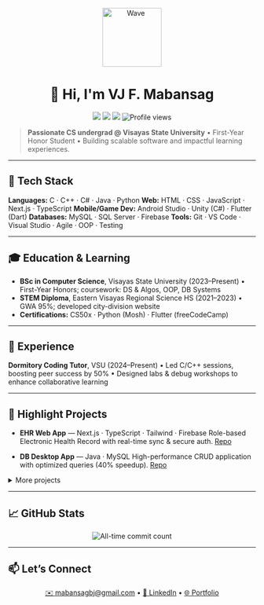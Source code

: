 <!--
  Concise README for VJ F. Mabansag
-->

<p align="center">
  <img src="https://media2.giphy.com/media/v1.Y2lkPTc5MGI3NjExY3U0Nm5vM2d6MmR0bTc4aHE0dDV2dmpndXU3bHcxbWtkdzl2bHcxOCZlcD12MV9pbnRlcm5hbF9naWZfYnlfaWQmY3Q9Zw/S2IfEQqgWc0AH4r6Al/giphy.gif" alt="Wave" width="120" />
</p>

<h1 align="center">👋 Hi, I'm VJ F. Mabansag</h1>
<p align="center">
  <a href="mailto:mabansagbj@gmail.com"><img src="https://img.shields.io/badge/Email-mabansagbj%40gmail.com-blue?style=flat-square&logo=gmail"/></a>
  <a href="tel:+639606614535"><img src="https://img.shields.io/badge/Call-+63--960--661--4535-green?style=flat-square&logo=phone"/></a>
  <a href="https://eon-taupe.vercel.app/vmabansag"><img src="https://img.shields.io/badge/Portfolio-Website-orange?style=flat-square&logo=vercel"/></a>
  <img src="https://komarev.com/ghpvc/?username=M1Vj&style=flat-square" alt="Profile views"/>
</p>

> **Passionate CS undergrad @ Visayas State University** • First-Year Honor Student • Building scalable software and impactful learning experiences.

---

## 🔧 Tech Stack

**Languages:** C · C++ · C# · Java · Python
**Web:** HTML · CSS · JavaScript · Next.js · TypeScript
**Mobile/Game Dev:** Android Studio · Unity (C#) · Flutter (Dart)
**Databases:** MySQL · SQL Server · Firebase
**Tools:** Git · VS Code · Visual Studio · Agile · OOP · Testing

---

## 🎓 Education & Learning

* **BSc in Computer Science**, Visayas State University (2023–Present)
  • First-Year Honors; coursework: DS & Algos, OOP, DB Systems
* **STEM Diploma**, Eastern Visayas Regional Science HS (2021–2023)
  • GWA 95%; developed city-division website
* **Certifications:** CS50x · Python (Mosh) · Flutter (freeCodeCamp)

---

## 💼 Experience

**Dormitory Coding Tutor**, VSU (2024–Present)
• Led C/C++ sessions, boosting peer success by 50%
• Designed labs & debug workshops to enhance collaborative learning

---

## 🚀 Highlight Projects

* **EHR Web App** — Next.js · TypeScript · Tailwind · Firebase
  Role-based Electronic Health Record with real-time sync & secure auth.
  [Repo](https://github.com/M1Vj/EHR-NextApp)

* **DB Desktop App** — Java · MySQL
  High-performance CRUD application with optimized queries (40% speedup).
  [Repo](https://github.com/M1Vj/DB-Desktop)

<details>
<summary>More projects</summary>

* **WPF Calculator & Paint** (C# · WPF)
* **Tic-Tac-Toe Mini-Game** (C)

</details>

---

## 📈 GitHub Stats

<p align="center">
  <img src="https://github-readme-stats.vercel.app/api?username=M1Vj&show_icons=true&theme=dark&hide_rank=true&include_all_commits=true" alt="All-time commit count" />
</p>


---

## 📫 Let’s Connect

<p align="center">
  <a href="mailto:mabansagbj@gmail.com">✉️ mabansagbj@gmail.com</a> • 
  <a href="https://linkedin.com/in/vmabansag">🔗 LinkedIn</a> • 
  <a href="https://eon-taupe.vercel.app/vmabansag">🌐 Portfolio</a>
</p>
